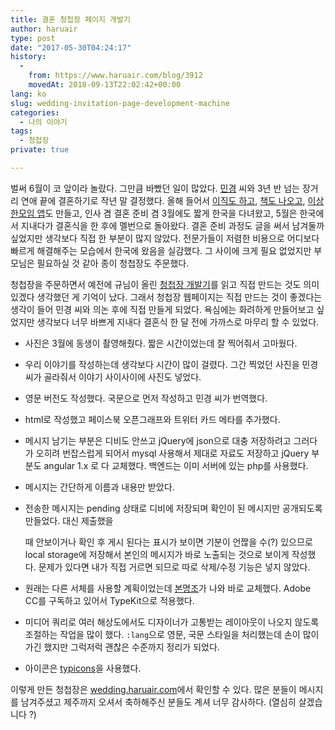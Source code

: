 ```yaml
---
title: 결혼 청첩장 페이지 개발기
author: haruair
type: post
date: "2017-05-30T04:24:17"
history:
  - 
    from: https://www.haruair.com/blog/3912
    movedAt: 2018-09-13T22:02:42+00:00
lang: ko
slug: wedding-invitation-page-development-machine
categories:
  - 나의 이야기
tags:
  - 청첩장
private: true

---
```

벌써 6월이 코 앞이라 놀랐다. 그만큼 바빴던 일이 많았다. [민경][1] 씨와 3년 반 넘는 장거리 연애 끝에 결혼하기로 작년 말 결정했다. 올해 들어서 [이직도 하고][2], [책도 나오고][3], [이상한모임 앱][4]도 만들고, 인사 겸 결혼 준비 겸 3월에도 짧게 한국을 다녀왔고, 5월은 한국에서 지내다가 결혼식을 한 후에 멜번으로 돌아왔다. 결혼 준비 과정도 글을 써서 남겨둘까 싶었지만 생각보다 직접 한 부분이 많지 않았다. 전문가들이 저렴한 비용으로 어디보다 빠르게 해결해주는 모습에서 한국에 왔음을 실감했다. 그 사이에 크게 필요 없었지만 부모님은 필요하실 것 같아 종이 청첩장도 주문했다.

청첩장을 주문하면서 예전에 규님이 올린 [청첩장 개발기][5]를 읽고 직접 만드는 것도 의미 있겠다 생각했던 게 기억이 났다. 그래서 청첩장 웹페이지는 직접 만드는 것이 좋겠다는 생각이 들어 민경 씨와 의논 후에 직접 만들게 되었다. 욕심에는 화려하게 만들어보고 싶었지만 생각보다 너무 바쁘게 지내다 결혼식 한 달 전에 가까스로 마무리 할 수 있었다.

  * 사진은 3월에 동생이 촬영해줬다. 짧은 시간이었는데 잘 찍어줘서 고마웠다.
  * 우리 이야기를 작성하는데 생각보다 시간이 많이 걸렸다. 그간 찍었던 사진을 민경 씨가 골라줘서 이야기 사이사이에 사진도 넣었다.
  * 영문 버전도 작성했다. 국문으로 먼저 작성하고 민경 씨가 번역했다.
  * html로 작성했고 페이스북 오픈그래프와 트위터 카드 메타를 추가했다.
  * 메시지 남기는 부분은 디비도 안쓰고 jQuery에 json으로 대충 저장하려고 그러다가 오히려 번잡스럽게 되어서 mysql 사용해서 제대로 자료도 저장하고 jQuery 부분도 angular 1.x 로 다 교체했다. 백엔드는 이미 서버에 있는 php를 사용했다.
  * 메시지는 간단하게 이름과 내용만 받았다.
  * 전송한 메시지는 pending 상태로 디비에 저장되며 확인이 된 메시지만 공개되도록 만들었다. 대신 제출했을
  
    때 안보이거나 확인 후 게시 된다는 표시가 보이면 기분이 언짢을 수(?) 있으므로 local storage에 저장해서 본인의 메시지가 바로 노출되는 것으로 보이게 작성했다. 문제가 있다면 내가 직접 거르면 되므로 따로 삭제/수정 기능은 넣지 않았다.
  * 원래는 다른 서체를 사용할 계획이었는데 [본명조][6]가 나와 바로 교체했다. Adobe CC를 구독하고 있어서 TypeKit으로 적용했다.
  * 미디어 쿼리로 여러 해상도에서도 디자이너가 고통받는 레이아웃이 나오지 않도록 조절하는 작업을 많이 했다. `:lang`으로 영문, 국문 스타일을 처리했는데 손이 많이 가긴 했지만 그럭저럭 괜찮은 수준까지 정리가 되었다.
  * 아이콘은 [typicons][7]을 사용했다.

이렇게 만든 청첩장은 [wedding.haruair.com][8]에서 확인할 수 있다. 많은 분들이 메시지를 남겨주셨고 제주까지 오셔서 축하해주신 분들도 계셔 너무 감사하다. (열심히 살겠습니다 ?)

 [1]: https://twitter.com/mindy_j13
 [2]: http://www.haruair.com/blog/3850
 [3]: http://www.insightbook.co.kr/11799
 [4]: https://www.weirdx.io/
 [5]: https://lazygyu.net/blog/dev_invitation
 [6]: https://source.typekit.com/source-han-serif/kr/
 [7]: http://www.typicons.com/
 [8]: http://wedding.haruair.com
